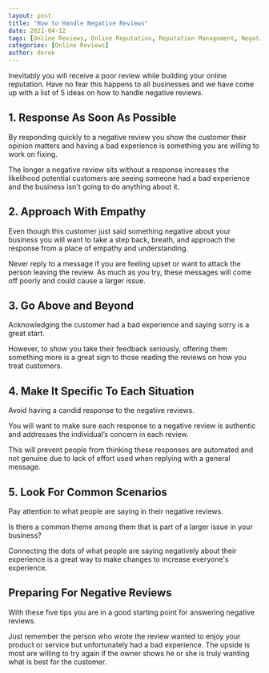 ```yaml
---
layout: post
title: "How to Handle Negative Reviews"
date: 2021-04-12
tags: [Online Reviews, Online Reputation, Reputation Management, Negative Reviews, Reviews]
categories: [Online Reviews]
author: derek
---
```


Inevitably you will receive a poor review while building your online reputation.  Have no fear this happens to all businesses and we have come up with a list of 5 ideas on how to handle negative reviews.

## 1. Response As Soon As Possible

By responding quickly to a negative review you show the customer their opinion matters and having a bad experience is something you are willing to work on fixing.

The longer a negative review sits without a response increases the likelihood potential customers are seeing someone had a bad experience and the business isn't going to do anything about it.

## 2. Approach With Empathy

Even though this customer just said something negative about your business you will want to take a step back, breath, and approach the response from a place of empathy and understanding.

Never reply to a message if you are feeling upset or want to attack the person leaving the review.  As much as you try, these messages will come off poorly and could cause a larger issue.

## 3. Go Above and Beyond

Acknowledging the customer had a bad experience and saying sorry is a great start.

However, to show you take their feedback seriously, offering them something more is a great sign to those reading the reviews on how you treat customers.

## 4. Make It Specific To Each Situation

Avoid having a candid response to the negative reviews.  

You will want to make sure each response to a negative review is authentic and addresses the individual’s concern in each review.

This will prevent people from thinking these responses are automated and not genuine due to lack of effort used when replying with a general message.

## 5. Look For Common Scenarios

Pay attention to what people are saying in their negative reviews.  

Is there a common theme among them that is part of a larger issue in your business?

Connecting the dots of what people are saying negatively about their experience is a great way to make changes to increase everyone's experience.

## Preparing For Negative Reviews

With these five tips you are in a good starting point for answering negative reviews.  

Just remember the person who wrote the review wanted to enjoy your product or service but unfortunately had a bad experience.  The upside is most are willing to try again if the owner shows he or she is truly wanting what is best for the customer.
